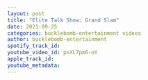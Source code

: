 ```yaml
---
layout: post
title: "Elite Talk Show: Grand Slam"
date: 2021-09-25
categories: bucklebomb-entertainment videos
author: bucklebomb-entertainment
spotify_track_id: 
youtube_video_id: psXL7pm6-oY
apple_track_id: 
youtube_metadata: 
---
```

